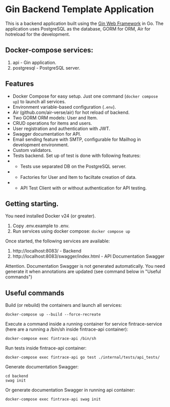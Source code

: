 # Gin Backend Template Application

This is a backend application built using the [Gin Web Framework](https://github.com/gin-gonic/gin) in Go. The application uses PostgreSQL as the database, GORM for ORM, Air for hotreload for the development.

## Docker-compose services:

1. api - Gin application.
2. postgresql - PostgreSQL server.

## Features

- Docker Compose for easy setup. Just one command (`docker compose up`) to launch all services.
- Environment variable-based configuration (`.env`).
- Air (github.com/air-verse/air) for hot reload of backend.
- Two GORM ORM models: User and Item.
- CRUD operations for items and users.
- User registration and authentication with JWT.
- Swagger documentation for API.
- Email sending feature with SMTP, configurable for Mailhog in development environment.
- Custom validators.
- Tests backend. Set up of test is done with following features:
- - Tests use separated DB on the PostgreSQL server.
- - Factories for User and Item to faciltate creation of data.
- - API Test Client with or without authentication for API testing.

## Getting starting.

You need installed Docker v24 (or greater).

1. Copy .env.example to .env.
2. Run services using docker compose:
   `docker compose up`

Once started, the following services are available:

1. http://localhost:8083/ - Backend
2. http://localhost:8083/swagger/index.html - API Documentation Swagger

Attention. Documentation Swagger is not generated automatically. You need generate it when annotations are updated (see command below in "Useful commands")

## Useful commands

Build (or rebuild) the containers and launch all services:

```
docker-compose up --build --force-recreate
```

Execute a command inside a running container for service fintrace-service (here are a running a /bin/sh inside fintrace-api container):

```
docker-compose exec fintrace-api /bin/sh
```

Run tests inside fintrace-api container:

```
docker-compose exec fintrace-api go test ./internal/tests/api_tests/
```

Generate documentation Swagger:

```
cd backend
swag init
```

Or generate documentation Swagger in running api container:

```
docker-compose exec fintrace-api swag init
```
